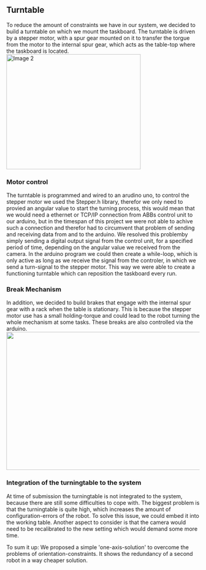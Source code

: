 <h2>Turntable</h2>
To reduce the amount of constraints we have in our system, we decided to build a turntable on which we mount the taskboard. The turntable is driven by a stepper motor, with a spur gear mounted on it to transfer the torgue from the motor to the internal spur gear, which acts as the table-top where the taskboard is located.
                                                                                                                                       
<div style="display: flex;">
  <img src="https://user-images.githubusercontent.com/131485125/234816714-c291a85c-1240-44d8-a683-d1dffe322b09.JPG" width="350" height="300" alt="Image 2" style="flex: 1;">                                                                                                                   
</div> 
<h3> Motor control </h3>                                                                                                                                              
The turntable is programmed and wired to an arudino uno, to control the stepper motor we used the Stepper.h library, therefor we only need to provied an 
angular value to start the turning process, this would mean that we would need a ethernet or TCP/IP connection from ABBs control unit to our arduino, 
but in the timespan of this project we were not able to achive such a connection and therefor had to circumvent that problem of sending and receiving data 
from and to the arduino. We resolved this problemby simply sending a digital output signal from the control unit, for a specified period of time, depending 
on the angular value we received from the camera. In the arduino program we could then create a while-loop, which is only active as long as we receive the signal 
from the controler, in which we send a turn-signal to the stepper motor. This way we were able to create a functioning turntable which can reposition the taskboard every run.

<h3>Break Mechanism </h3>
In addition, we decided to build brakes that engage with the internal spur gear with a rack when the table is stationary. This is because the stepper motor use has 
a small holding-torque and could lead to the robot turning the whole mechanism at some tasks. These breaks are also controlled via the arduino.

                                                                                                                                       
<div style="display: flex;">
 <img src = "https://user-images.githubusercontent.com/96821053/235343906-97bb3e26-f84d-4dc1-97f0-368276d82e4e.png" width="600" height = "360">                                                                                                                                           
</div>     

<h3>Integration of the turningtable to the system</h3>
At time of submission the turningtable is not integrated to the system, because there are still some difficulties to cope with. The biggest problem is that the turningtable
is quite high, which increases the amount of configuration-errors of the robot. To solve this issue, we could embed it into the working table. Another aspect to consider is
that the camera would need to be recalibrated to the new setting which would demand some more time.

To sum it up: We proposed a simple 'one-axis-solution' to overcome the problems of orientation-constraints. It shows the redundancy of a second robot in a way cheaper solution.



